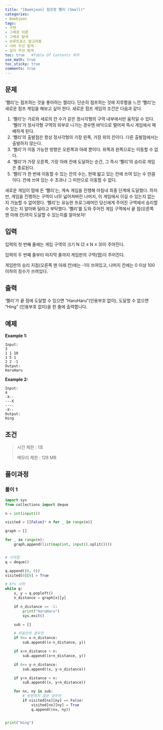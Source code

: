 ```yaml
---
title: "[Baekjoon] 점프왕 쩰리 (Small)"
categories: 
- Baekjoon
tags:
- 구현
- 그래프 이론
- 그래프 탐색
- 브루트포스 알고리즘
- 너비 우선 탐색
- 깊이 우선 탐색
toc: true   #Table Of Contents 목차 
use_math: true
toc_sticky: true
comments: true
---
```


## 문제

‘쩰리’는 점프하는 것을 좋아하는 젤리다. 단순히 점프하는 것에 지루함을 느낀 ‘쩰리’는 새로운 점프 게임을 해보고 싶어 한다. 새로운 점프 게임의 조건은 다음과 같다.

1. ‘쩰리’는 가로와 세로의 칸 수가 같은 정사각형의 구역 내부에서만 움직일 수 있다. ‘쩰리’가 정사각형 구역의 외부로 나가는 경우엔 바닥으로 떨어져 즉시 게임에서 패배하게 된다.
2. ‘쩰리’의 출발점은 항상 정사각형의 가장 왼쪽, 가장 위의 칸이다. 다른 출발점에서는 출발하지 않는다.
3. ‘쩰리’가 이동 가능한 방향은 오른쪽과 아래 뿐이다. 위쪽과 왼쪽으로는 이동할 수 없다.
4. ‘쩰리’가 가장 오른쪽, 가장 아래 칸에 도달하는 순간, 그 즉시 ‘쩰리’의 승리로 게임은 종료된다.
5. ‘쩰리’가 한 번에 이동할 수 있는 칸의 수는, 현재 밟고 있는 칸에 쓰여 있는 수 만큼이다. 칸에 쓰여 있는 수 초과나 그 미만으로 이동할 수 없다.

새로운 게임이 맘에 든 ‘쩰리’는, 계속 게임을 진행해 마침내 최종 단계에 도달했다. 하지만, 게임을 진행하는 구역이 너무 넓어져버린 나머지, 이 게임에서 이길 수 있는지 없는지 가늠할 수 없어졌다. ‘쩰리’는 유능한 프로그래머인 당신에게 주어진 구역에서 승리할 수 있는 지 알아봐 달라고 부탁했다. ‘쩰리’를 도와 주어진 게임 구역에서 끝 점(오른쪽 맨 아래 칸)까지 도달할 수 있는지를 알아보자!

## 입력

입력의 첫 번째 줄에는 게임 구역의 크기 N (2 ≤ N ≤ 3)이 주어진다.

입력의 두 번째 줄부터 마지막 줄까지 게임판의 구역(맵)이 주어진다.

게임판의 승리 지점(오른쪽 맨 아래 칸)에는 -1이 쓰여있고, 나머지 칸에는 0 이상 100 이하의 정수가 쓰여있다.

## 출력

‘쩰리’가 끝 점에 도달할 수 있으면 “HaruHaru”(인용부호 없이), 도달할 수 없으면 “Hing” (인용부호 없이)을 한 줄에 출력합니다.

## 예제

**Example 1:**

```
Input: 
3
1 1 10
1 5 1
2 2 -1
Output: 
HaruHaru
```

**Example 2:**

```
Input:
4
-X--
---X
----
-X--
Output:
Hing
```

## 조건

> 시간 제한 : 1초
>
> 메모리 제한 : 128 MB

## 풀이과정

### 풀이 1

```python
import sys
from collections import deque

n = int(input())

visited = [[False]* n for _ in range(n)]

graph = []

for _ in range(n):
    graph.append(list(map(int, input().split())))


# 시작점
q = deque()

q.append((0, 0))
visited[0][0] = True

# bfs 시작
while q:
    x, y = q.popleft()
    n_distance = graph[x][y]

    if n_distance == -1:
        print("HaruHaru")
        sys.exit()

    sub = []

    # 좌표안의 경우만
    if 0<= x-n_distance:
        sub.append((x-n_distance, y))

    if x+n_distance < n:
        sub.append((x+n_distance, y))

    if 0<= y-n_distance:
        sub.append((x, y-n_distance))

    if y+n_distance < n:
        sub.append((x, y+n_distance))

    for nx, ny in sub:
        # 방문하지 않은 경우만
        if visited[nx][ny] == False:
            visited[nx][ny] = True
            q.append((nx, ny))


print("Hing")
```



